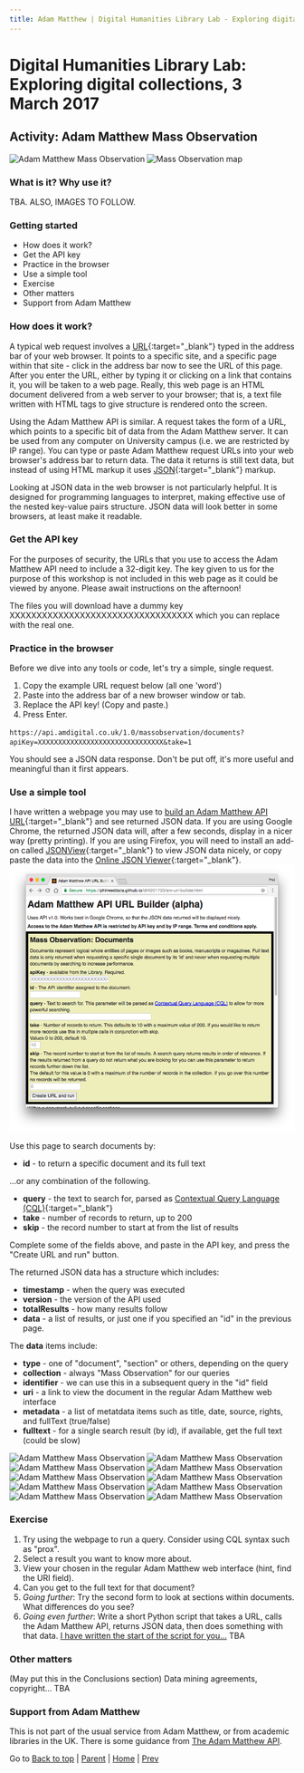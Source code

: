 ```yaml
---
title: Adam Matthew | Digital Humanities Library Lab - Exploring digital collections, 3 March 2017
---
```


# Digital Humanities Library Lab: Exploring digital collections, 3 March 2017


## Activity: Adam Matthew Mass Observation

![Adam Matthew Mass Observation](ammo-home.png)
![Mass Observation map](ammo-map.png)
### What is it? Why use it?
TBA. ALSO, IMAGES TO FOLLOW.

### Getting started

- How does it work?
- Get the API key
- Practice in the browser
- Use a simple tool
- Exercise
- Other matters
- Support from Adam Matthew

### How does it work?
A typical web request involves a [URL](https://techterms.com/definition/url){:target="_blank"} typed in the address bar of your web browser. It points to a specific site, and a specific page within that site - click in the address bar now to see the URL of this page. After you enter the URL, either by typing it or clicking on a link that contains it, you will be taken to a web page. Really, this web page is an HTML document delivered from a web server to your browser; that is, a text file written with HTML tags to give structure is rendered onto the screen.

Using the Adam Matthew API is similar. A request takes the form of a URL, which points to a specific bit of data from the Adam Matthew server. It can be used from any computer on University campus (i.e. we are restricted by IP range). You can type or paste Adam Matthew request URLs into your web browser's address bar to return data. The data it returns is still text data, but instead of using HTML markup it uses [JSON](https://en.wikipedia.org/wiki/JSON#Example){:target="_blank"} markup.

Looking at JSON data in the web browser is not particularly helpful. It is designed for programming languages to interpret, making effective use of the nested key-value pairs structure. JSON data will look better in some browsers, at least make it readable. 

### Get the API key
For the purposes of security, the URLs that you use to access the Adam Matthew API need to include a 32-digit key. The key given to us for the purpose of this workshop is not included in this web page as it could be viewed by anyone. Please await instructions on the afternoon! 

The files you will download have a dummy key XXXXXXXXXXXXXXXXXXXXXXXXXXXXXXXXXX which you can replace with the real one.

### Practice in the browser
Before we dive into any tools or code, let's try a simple, single request.
1. Copy the example URL request below (all one 'word')
2. Paste into the address bar of a new browser window or tab.
3. Replace the API key! (Copy and paste.)
4. Press Enter. 

`https://api.amdigital.co.uk/1.0/massobservation/documents?apiKey=XXXXXXXXXXXXXXXXXXXXXXXXXXXXXXX&take=1`

You should see a JSON data response. Don't be put off, it's more useful and meaningful than it first appears.

### Use a simple tool
I have written a webpage you may use to [build an Adam Matthew API URL](https://PhilReedData.github.io/dhll201703/am-url-builder.html){:target="_blank"} and see returned JSON data. If you are using Google Chrome, the returned JSON data will, after a few seconds, display in a nicer way (pretty printing). If you are using Firefox, you will need to install an add-on called [JSONView](https://addons.mozilla.org/en-us/firefox/addon/jsonview/){:target="_blank"} to view JSON data nicely, or copy paste the data into the [Online JSON Viewer](http://jsonviewer.stack.hu/){:target="_blank"}.
![Adam Matthew API builder, aplha](img/adam-matthew-api-builder.png)

Use this page to search documents by:

- __id__ - to return a specific document and its full text

...or any combination of the following.

- __query__ - the text to search for, parsed as [Contextual Query Language (CQL)](http://developers.amdigital.co.uk/API/CQL){:target="_blank"}
- __take__ - number of records to return, up to 200
- __skip__ - the record number to start at from the list of results

Complete some of the fields above, and paste in the API key, and press the "Create URL and run" button.

The returned JSON data has a structure which includes:

- __timestamp__ - when the query was executed
- __version__ -  the version of the API used
- __totalResults__ - how many results follow
- __data__ - a list of results, or just one if you specified an "id" in the previous page.

The __data__ items include:

- __type__ - one of "document", "section" or others, depending on the query
- __collection__ - always "Mass Observation" for our queries
- __identifier__ - we can use this in a subsequent query in the "id" field
- __uri__ - a link to view the document in the regular Adam Matthew web interface
- __metadata__ - a list of metatdata items such as title, date, source, rights, and fullText (true/false)
- __fulltext__ - for a single search result (by id), if available, get the full text (could be slow)

![Adam Matthew Mass Observation](ammo-110.png)
![Adam Matthew Mass Observation](download-json-ie.png)
![Adam Matthew Mass Observation](ammo-120.png)
![Adam Matthew Mass Observation](ammo-122.png)
![Adam Matthew Mass Observation](ammo-124.png)
![Adam Matthew Mass Observation](ammo-126.png)
![Adam Matthew Mass Observation](ammo-130.png)
![Adam Matthew Mass Observation](ammo-150.png)
![Adam Matthew Mass Observation](ammo-160.png)
![Adam Matthew Mass Observation](ammo-170.png)

### Exercise
1. Try using the webpage to run a query. Consider using CQL syntax such as "prox".
2. Select a result you want to know more about. 
3. View your chosen in the regular Adam Matthew web interface (hint, find the URI field).
4. Can you get to the full text for that document?
5. _Going further_: Try the second form to look at sections within documents. What differences do you see?
6. _Going even further_: Write a short Python script that takes a URL, calls the Adam Matthew API, returns JSON data, then does something with that data. [I have written the start of the script for you...](https://github.com/PhilReedData/AdamMatthewTry) TBA


### Other matters
(May put this in the Conclusions section) Data mining agreements, copyright... TBA

### Support from Adam Matthew
This is not part of the usual service from Adam Matthew, or from academic libraries in the UK. There is some guidance from [The Adam Matthew API](http://developers.amdigital.co.uk/API/Overview).


Go to [Back to top](#activity-adam-matthew-mass-observation) | [Parent](index.html) | [Home](/) | [Prev](jstortg.html)
